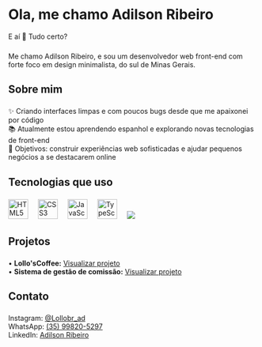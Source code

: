 # Ola, me chamo Adilson Ribeiro 
E aí 👋 Tudo certo?</h1>

###

<p align="left">Me chamo Adilson Ribeiro, e sou um desenvolvedor web front-end com forte foco em design minimalista, do sul de Minas Gerais.</p>

###

<h2 align="left">Sobre mim</h2>

###

<p align="left">
✨ Criando interfaces limpas e com poucos bugs desde que me apaixonei por código<br>
📚 Atualmente estou aprendendo espanhol e explorando novas tecnologias de front-end<br>
🎯 Objetivos: construir experiências web sofisticadas e ajudar pequenos negócios a se destacarem online<br>

###

<h2 align="left">Tecnologias que uso</h2>

###

<div align="left">
  <img src="https://cdn.jsdelivr.net/gh/devicons/devicon/icons/html5/html5-original.svg" height="40" alt="HTML5" />
  <img width="12" />
  <img src="https://cdn.jsdelivr.net/gh/devicons/devicon/icons/css3/css3-original.svg" height="40" alt="CSS3" />
  <img width="12" />
  <img src="https://cdn.jsdelivr.net/gh/devicons/devicon/icons/javascript/javascript-original.svg" height="40" alt="JavaScript" />
  <img width="12" />
  <img src="https://cdn.jsdelivr.net/gh/devicons/devicon/icons/typescript/typescript-original.svg" height="40" alt="TypeScript" />
  <img width="12" />
  <img src="https://cdn.jsdelivr.net/gh/devicon
</div>
<img 
  
###

<h2 align="left">Projetos</h2>

###

<p align="left">
  • <strong>Lollo'sCoffee:</strong> <a href="https://sage-conkies-505432.netlify.app/#menu" target="_blank">Visualizar projeto</a><br>
  • <strong>Sistema de gestão de comissão:</strong> <a href="https://clever-meringue-736574.netlify.app/" target="_blank">Visualizar projeto</a>
</p>

###

<h2 align="left">Contato</h2>

###

<p align="left">
  Instagram: <a href="https://instagram.com/Lollobr_ad" target="_blank">@Lollobr_ad</a><br>
  WhatsApp: <a href="https://wa.me/5535998205297" target="_blank">(35) 99820-5297</a><br>
  LinkedIn: <a href="https://www.linkedin.com/in/adilson-ribeiro-7a088125a" target="_blank">Adilson Ribeiro</a>
</p>
